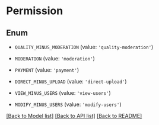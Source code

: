 # Permission


## Enum

* `QUALITY_MINUS_MODERATION` (value: `'quality-moderation'`)

* `MODERATION` (value: `'moderation'`)

* `PAYMENT` (value: `'payment'`)

* `DIRECT_MINUS_UPLOAD` (value: `'direct-upload'`)

* `VIEW_MINUS_USERS` (value: `'view-users'`)

* `MODIFY_MINUS_USERS` (value: `'modify-users'`)

[[Back to Model list]](../README.md#documentation-for-models) [[Back to API list]](../README.md#documentation-for-api-endpoints) [[Back to README]](../README.md)


